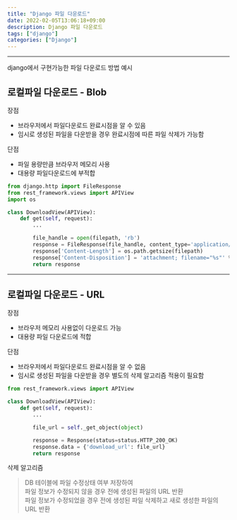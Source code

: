 ```yaml
---
title: "Django 파일 다운로드"
date: 2022-02-05T13:06:18+09:00
description: Django 파일 다운로드
tags: ["django"]
categories: ["Django"]
---
```



---

django에서 구현가능한 파일 다운로드 방법 예시

## 로컬파일 다운로드 - Blob

장점
- 브라우저에서 파일다운로드 완료시점을 알 수 있음
- 임시로 생성된 파일을 다운받을 경우 완료시점에 따른 파일 삭제가 가능함

단점
- 파일 용량만큼 브라우저 메모리 사용
- 대용량 파일다운로드에 부적합

```python
from django.http import FileResponse
from rest_framework.views import APIView
import os

class DownloadView(APIView):
    def get(self, request):
        ...

        file_handle = open(filepath, 'rb')
        response = FileResponse(file_handle, content_type='application/zip')
        response['Content-Length'] = os.path.getsize(filepath)
        response['Content-Disposition'] = 'attachment; filename="%s"' % os.path.basename(filepath)
        return response
```


---

## 로컬파일 다운로드 - URL

장점
- 브라우저 메모리 사용없이 다운로드 가능
- 대용량 파일 다운로드에 적합

단점
- 브라우저에서 파일다운로드 완료시점을 알 수 없음
- 임시로 생성된 파일을 다운받을 경우 별도의 삭제 알고리즘 적용이 필요함

```python
from rest_framework.views import APIView

class DownloadView(APIView):
    def get(self, request):
        ...

        file_url = self._get_object(object)

        response = Response(status=status.HTTP_200_OK)
        response.data = {'download_url': file_url}
        return response
```

삭제 알고리즘  
> DB 테이블에 파일 수정상태 여부 저장하여  
> 파일 정보가 수정되지 않을 경우 전에 생성된 파일의 URL 반환  
> 파일 정보가 수정되었을 경우 전에 생성된 파일 삭제하고 새로 생성한 파일의 URL 반환  